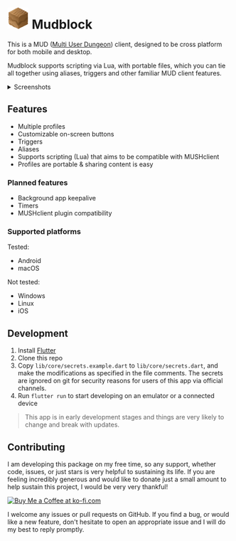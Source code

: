 # ![Logo](/assets/images/logo/logo.png) Mudblock

This is a MUD ([Multi User Dungeon](https://en.wikipedia.org/wiki/Multi-user_dungeon)) client,
designed to be cross platform for both mobile and desktop.

Mudblock supports scripting via Lua, with portable files, which you can tie all together using
aliases, triggers and other familiar MUD client features.

<details>

<summary>Screenshots</summary>
<h3>Android</h3>

![android screenshot 1](/assets/images/docs/sc001.png)
![android screenshot 2](/assets/images/docs/sc002.png)
![android screenshot 3](/assets/images/docs/sc003.png)

</details>

## Features

- Multiple profiles
- Customizable on-screen buttons
- Triggers
- Aliases
- Supports scripting (Lua) that aims to be compatible with MUSHclient
- Profiles are portable & sharing content is easy

### Planned features

- Background app keepalive
- Timers
- MUSHclient plugin compatibility

### Supported platforms

Tested:

- Android
- macOS

Not tested:

- Windows
- Linux
- iOS

## Development

1. Install [Flutter](https://docs.flutter.dev/get-started/install)
1. Clone this repo
1. Copy `lib/core/secrets.example.dart` to `lib/core/secrets.dart`, and make the modifications as
   specified in the file comments. The secrets are ignored on git for security reasons for users of
   this app via official channels.
1. Run `flutter run` to start developing on an emulator or a connected device

> This app is in early development stages and things are very likely to change and break with
> updates.

## Contributing

I am developing this package on my free time, so any support, whether code, issues, or just stars is
very helpful to sustaining its life. If you are feeling incredibly generous and would like to donate
just a small amount to help sustain this project, I would be very very thankful!

<a href='https://ko-fi.com/casraf' target='_blank'>
  <img height='36' style='border:0px;height:36px;'
    src='https://cdn.ko-fi.com/cdn/kofi1.png?v=3'
    alt='Buy Me a Coffee at ko-fi.com' />
</a>

I welcome any issues or pull requests on GitHub. If you find a bug, or would like a new feature,
don't hesitate to open an appropriate issue and I will do my best to reply promptly.
